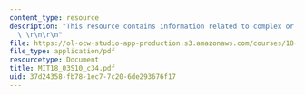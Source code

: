 ```yaml
---
content_type: resource
description: "This resource contains information related to complex or repeated eigenvalues.\
  \ \r\n\r\n"
file: https://ol-ocw-studio-app-production.s3.amazonaws.com/courses/18-03-differential-equations-spring-2010/37d24358fb781ec77c206de293676f17_MIT18_03S10_c34.pdf
file_type: application/pdf
resourcetype: Document
title: MIT18_03S10_c34.pdf
uid: 37d24358-fb78-1ec7-7c20-6de293676f17
---
```

